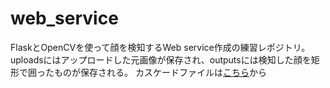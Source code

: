 # web_service
FlaskとOpenCVを使って顔を検知するWeb service作成の練習レポジトリ。
uploadsにはアップロードした元画像が保存され、outputsには検知した顔を矩形で囲ったものが保存される。
カスケードファイルは[こちら](https://github.com/opencv/opencv)から
